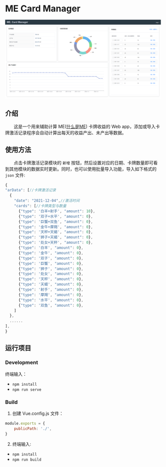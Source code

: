 # ME Card Manager
![ME card manager](https://github.com/wxShawn/Media-Lib/blob/main/images/1639125514.png)
## 介绍
&emsp;&emsp;这是一个用来辅助计算 ME([什么是ME](http://official.memetaverse.art/)) 卡牌收益的 Web app，添加或导入卡牌激活记录程序会自动计算出每天的收益产出、未产出等数据。
## 使用方法
&emsp;&emsp;点击卡牌激活记录模块的 `新增` 按钮，然后设置对应的日期、卡牌数量即可看到其他模块的数据实时更新。同时，也可以使用批量导入功能，导入如下格式的 `json` 文件:
```javascript
{
"arData": [//卡牌激活记录
  {
    "date": "2021-12-04",//激活时间
    "cards": [//卡牌类型与数量
      {"type": '白羊+射手', "amount": 10},
      {"type": '双子+水平', "amount": 0},
      {"type": '巨蟹+双鱼', "amount": 0},
      {"type": '金牛+摩羯', "amount": 0},
      {"type": '天秤+天蝎', "amount": 0},
      {"type": '狮子+天蝎', "amount": 0},
      {"type": '处女+天秤', "amount": 0},
      {"type": '白羊', "amount": 0},
      {"type": '金牛', "amount": 0},
      {"type": '双子', "amount": 0},
      {"type": '巨蟹', "amount": 0},
      {"type": '狮子', "amount": 0},
      {"type": '处女', "amount": 0},
      {"type": '天秤', "amount": 0},
      {"type": '天蝎', "amount": 0},
      {"type": '射手', "amount": 0},
      {"type": '摩羯', "amount": 0},
      {"type": '水平', "amount": 0},
      {"type": '双鱼', "amount": 0},
    ]
  },
  ......
],
}
```
## 运行项目
### Development
终端输入：
- `npm install`  
- `npm run serve`
### Build
1. 创建 Vue.config.js 文件：
```javascript
module.exports = {
    publicPath: './',
}
```
2. 终端输入:
- `npm install`
- `npm run build`
